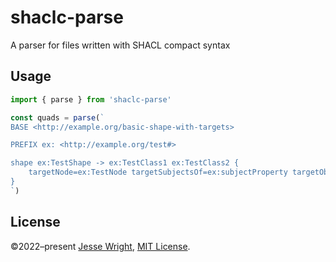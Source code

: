# shaclc-parse
A parser for files written with SHACL compact syntax

## Usage
```ts
import { parse } from 'shaclc-parse'

const quads = parse(`
BASE <http://example.org/basic-shape-with-targets>

PREFIX ex: <http://example.org/test#>

shape ex:TestShape -> ex:TestClass1 ex:TestClass2 {
	targetNode=ex:TestNode targetSubjectsOf=ex:subjectProperty targetObjectsOf=ex:objectProperty .
}
`)

```

## License
©2022–present
[Jesse Wright](https://github.com/jeswr),
[MIT License](https://github.com/jeswr/shaclcjs/blob/main/LICENSE).
